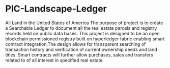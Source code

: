 # PlC-Landscape-Ledger
All Land in the United States of America
The purpose of project is to create a Searchable Ledger to document all the real estate parcels and registry records held on public data bases. 
This project is designed to be an open blockchain permissioned registry built on hyperledger fabric enabling smart contract integration.The design allows for transparent searching of transaction history and verification of current ownership deeds and land titles.
Smart contracts will further allow purchases, sales and transfers related to of all interest in specified real estate.
